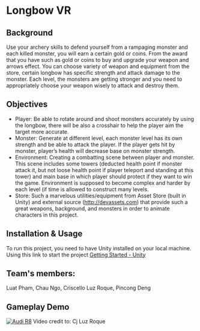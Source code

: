 # Longbow VR
## Background 
Use your archery skills to defend yourself from a rampaging monster and each killed monster, you will earn a certain gold or coins. From the award that you have such as gold or coins to buy and upgrade your weapon and arrows effect. You can choose variety of weapon and equipment from the store, certain longbow has specific strength and attack damage to the monster. Each level, the monsters are getting stronger and you need to appropriately choose your weapon wisely to attack and destroy them.

## Objectives
* Player: Be able to rotate around and shoot monsters accurately by using the longbow, there will be also a crosshair to help the player aim the target more accurate. 
* Monster: Generate at different level, each monster level has its own strength and be able to attack the player. If the player gets hit by monster, player’s health will decrease base on monster strength.
* Environment: Creating a combatting scene between player and monster. This scene includes some towers (deducted health point if monster attack it, but not loose health point if player teleport and standing at this tower) and main base in which player should protect if they want to win the game. Environment is supposed to become complex and harder by each level (if time is allowed to construct many levels. 
* Store: Such a marvelous utilities/equipment from Asset Store (built in Unity) and external source (http://devassets.com) that provide such a great weapons, background, and monsters in order to animate characters in this project. 

## Installation & Usage
To run this project, you need to have Unity installed on your local machine.
Using this link to start the project [Getting Started - Unity](https://docs.unity3d.com/560/Documentation/Manual/GettingStarted.html)

## Team's members:
Luat Pham, Chau Ngo, 
Criscello Luz Roque, Pincong Deng

## Gameplay Demo
[![Audi R8](https://img.youtube.com/vi/yC3-Y-royo4/0.jpg)](https://www.youtube.com/watch?v=yC3-Y-royo4)
Video credit to: 
Cj Luz Roque
